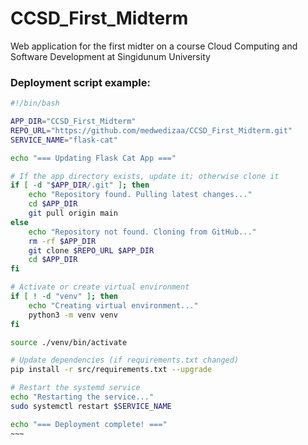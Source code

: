 # CCSD_First_Midterm
Web application for the first midter on a course Cloud Computing and Software Development at Singidunum University

### Deployment script example:

```bash
#!/bin/bash

APP_DIR="CCSD_First_Midterm"
REPO_URL="https://github.com/medwedizaa/CCSD_First_Midterm.git"
SERVICE_NAME="flask-cat"

echo "=== Updating Flask Cat App ==="

# If the app directory exists, update it; otherwise clone it
if [ -d "$APP_DIR/.git" ]; then
    echo "Repository found. Pulling latest changes..."
    cd $APP_DIR
    git pull origin main
else
    echo "Repository not found. Cloning from GitHub..."
    rm -rf $APP_DIR
    git clone $REPO_URL $APP_DIR
    cd $APP_DIR
fi

# Activate or create virtual environment
if [ ! -d "venv" ]; then
    echo "Creating virtual environment..."
    python3 -m venv venv
fi

source ./venv/bin/activate

# Update dependencies (if requirements.txt changed)
pip install -r src/requirements.txt --upgrade

# Restart the systemd service
echo "Restarting the service..."
sudo systemctl restart $SERVICE_NAME

echo "=== Deployment complete! ==="
~~~
